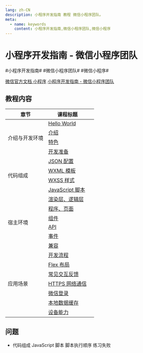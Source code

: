 ```yaml
---
lang: zh-CN
description: 小程序开发指南 教程 微信小程序团队。
meta:
  - name: keywords
    content: 小程序开发指南,微信小程序团队,微信小程序
---
```


# 小程序开发指南 - 微信小程序团队

\#小程序开发指南#
\#微信小程序团队#
\#微信小程序#

[微信官方文档 小程序](https://developers.weixin.qq.com/miniprogram/dev/framework/)
[小程序开发指南 - 微信小程序团队](https://developers.weixin.qq.com/ebook?action=get_post_info&docid=0008aeea9a8978ab0086a685851c0a)

## 教程内容

<table class="course-table">
<thead>
  <tr><th>章节</th><th>课程标题</th><th></th></tr>
</thead>
<tbody>
  <tr><td rowspan="4">介绍与开发环境</td><td><a href="./introduction/hello-world">Hello World</a></td><td><vp-icon name="checkbox-selected" /></td></tr>
    <tr><td><a href="./introduction/introduction">介绍</a></td><td><vp-icon name="checkbox-selected" /></td></tr>
    <tr><td><a href="./introduction/feature">特色</a></td><td><vp-icon name="checkbox-selected" /></td></tr>
    <tr><td><a href="./introduction/preparation">开发准备</a></td><td><vp-icon name="checkbox-selected" /></td></tr>
  <tr><td rowspan="4">代码组成</td><td><a href="./composition/json">JSON 配置</a></td><td><vp-icon name="checkbox-selected" /></td></tr>
    <tr><td><a href="./composition/wxml">WXML 模板</a></td><td><vp-icon name="checkbox-selected" /></td></tr>
    <tr><td><a href="./composition/wxss">WXSS 样式</a></td><td><vp-icon name="checkbox-selected" /></td></tr>
    <tr><td><a href="./composition/js">JavaScript 脚本</a></td><td><vp-icon name="checkbox-selected" /></td></tr>
  <tr><td rowspan="6">宿主环境</td><td><a href="./environment/render-logic">渲染层、逻辑层</a></td><td><vp-icon name="checkbox-selected" /></td></tr>
   <tr><td><a href="./environment/program-view">程序、页面</a></td><td><vp-icon name="checkbox-selected" /></td></tr>
   <tr><td><a href="./environment/component">组件</a></td><td><vp-icon name="checkbox-selected" /></td></tr>
   <tr><td><a href="./environment/api">API</a></td><td><vp-icon name="checkbox-selected" /></td></tr>
   <tr><td><a href="./environment/event">事件</a></td><td><vp-icon name="checkbox-selected" /></td></tr>
   <tr><td><a href="./environment/compatibility">兼容</a></td><td><vp-icon name="checkbox-selected" /></td></tr>
  <tr><td rowspan="7">应用场景</td><td><a href="./scene/flow">开发流程</a></td><td><vp-icon name="checkbox-selected" /></td></tr>
   <tr><td><a href="./scene/flex">Flex 布局</a></td><td><vp-icon name="checkbox-selected" /></td></tr>
   <tr><td><a href="./scene/interaction">常见交互反馈</a></td><td><vp-icon name="checkbox-selected" /></td></tr>
   <tr><td><a href="./scene/https">HTTPS 网络通信</a></td><td><vp-icon name="checkbox-selected" /></td></tr>
   <tr><td><a href="./scene/login">微信登录</a></td><td><vp-icon name="checkbox-selected" /></td></tr>
   <tr><td><a href="./scene/">本地数据缓存</a></td><td></td></tr>
   <tr><td><a href="./scene/">设备能力</a></td><td></td></tr>
</tbody>
</table>

## 问题

* 代码组成 JavaScript 脚本 脚本执行顺序 练习失败

